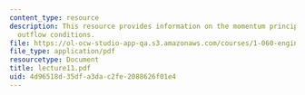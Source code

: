 ```yaml
---
content_type: resource
description: This resource provides information on the momentum principle, and general
  outflow conditions.
file: https://ol-ocw-studio-app-qa.s3.amazonaws.com/courses/1-060-engineering-mechanics-ii-spring-2006/4d96518d35dfa3dac2fe2088626f01e4_lecture11.pdf
file_type: application/pdf
resourcetype: Document
title: lecture11.pdf
uid: 4d96518d-35df-a3da-c2fe-2088626f01e4
---
```

